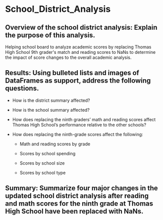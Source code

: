 # School_District_Analysis

## Overview of the school district analysis: Explain the purpose of this analysis.

Helping school board to analyze academic scores by replacing Thomas High School 9th grader's match and reading scores to NaNs to determine the impact of score changes to the overall academic analysis.

## Results: Using bulleted lists and images of DataFrames as support, address the following questions.

* How is the district summary affected?

* How is the school summary affected?

* How does replacing the ninth graders’ math and reading scores affect Thomas High School’s performance relative to the other schools?
* How does replacing the ninth-grade scores affect the following:

  - Math and reading scores by grade

  - Scores by school spending

  - Scores by school size
 
  - Scores by school type

## Summary: Summarize four major changes in the updated school district analysis after reading and math scores for the ninth grade at Thomas High School have been replaced with NaNs.
